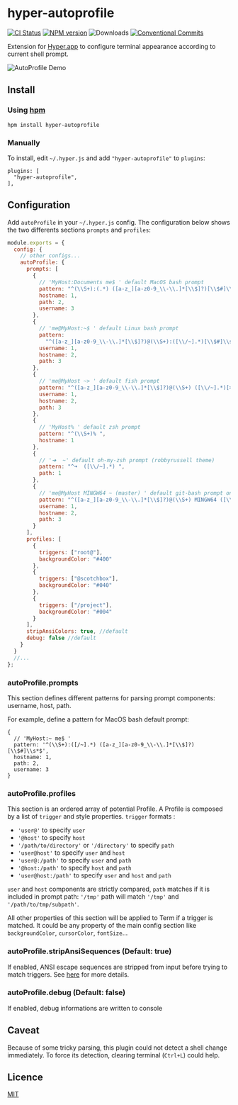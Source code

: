 # hyper-autoprofile

[![CI Status](https://circleci.com/gh/chabou/hyper-autoprofile.svg?style=shield)](https://circleci.com/gh/chabou/hyper-autoprofile)
[![NPM version](https://badge.fury.io/js/hyper-autoprofile.svg)](https://www.npmjs.com/package/hyper-autoprofile)
![Downloads](https://img.shields.io/npm/dm/hyper-autoprofile.svg?style=flat)
[![Conventional Commits](https://img.shields.io/badge/Conventional%20Commits-1.0.0-yellow.svg)](https://conventionalcommits.org)

Extension for [Hyper.app](https://hyper.is) to configure terminal appearance according to current shell prompt.

![AutoProfile Demo](https://cloud.githubusercontent.com/assets/4137761/21533214/9028bf06-cd58-11e6-9086-2546a7f5563b.gif)

## Install

### Using [hpm](https://github.com/zeit/hpm)

```
hpm install hyper-autoprofile
```

### Manually

To install, edit `~/.hyper.js` and add `"hyper-autoprofile"` to `plugins`:

```
plugins: [
  "hyper-autoprofile",
],
```

## Configuration

Add `autoProfile` in your `~/.hyper.js` config.
The configuration below shows the two differents sections `prompts` and `profiles`:

```js
module.exports = {
  config: {
    // other configs...
    autoProfile: {
      prompts: [
        {
          // 'MyHost:Documents me$ ' default MacOS bash prompt
          pattern: "^(\\S+):(.*) ([a-z_][a-z0-9_\\-\\.]*[\\$]?)[\\$#]\\s*$",
          hostname: 1,
          path: 2,
          username: 3
        },
        {
          // 'me@MyHost:~$ ' default Linux bash prompt
          pattern:
            "^([a-z_][a-z0-9_\\-\\.]*[\\$]?)@(\\S+):([\\/~].*)[\\$#]\\s*$",
          username: 1,
          hostname: 2,
          path: 3
        },
        {
          // 'me@MyHost ~> ' default fish prompt
          pattern: "^([a-z_][a-z0-9_\\-\\.]*[\\$]?)@(\\S+) ([\\/~].*)[>#]\\s*",
          username: 1,
          hostname: 2,
          path: 3
        },
        {
          // 'MyHost% ' default zsh prompt
          pattern: "^(\\S+)% ",
          hostname: 1
        },
        {
          // '➜  ~' default oh-my-zsh prompt (robbyrussell theme)
          pattern: "^➜  ([\\/~].*) ",
          path: 1
        },
        {
          // 'me@MyHost MINGW64 ~ (master) ' default git-bash prompt on Windows
          pattern: "^([a-z_][a-z0-9_\\-\\.]*[\\$]?)@(\\S+) MINGW64 ([\\/~].*)(\s|$)",
          username: 1,          
          hostname: 2,          
          path: 3        
        }
      ],
      profiles: [
        {
          triggers: ["root@"],
          backgroundColor: "#400"
        },
        {
          triggers: ["@scotchbox"],
          backgroundColor: "#040"
        },
        {
          triggers: ["/project"],
          backgroundColor: "#004"
        }
      ],
      stripAnsiColors: true, //default
      debug: false //default
    }
  }
  //...
};
```

### autoProfile.prompts

This section defines different patterns for parsing prompt components: username, host, path.

For example, define a pattern for MacOS bash default prompt:

```
{
  // 'MyHost:~ me$ '
  pattern: '^(\\S+):([/~].*) ([a-z_][a-z0-9_\\-\\.]*[\\$]?)[\\$#]\\s*$',
  hostname: 1,
  path: 2,
  username: 3
}
```

### autoProfile.profiles

This section is an ordered array of potential Profile. A Profile is composed by a list of `trigger` and style properties.
`trigger` formats :

* `'user@'` to specify `user`
* `'@host'` to specify `host`
* `'/path/to/directory'` or `'/directory'` to specify `path`
* `'user@host'` to specify `user` and `host`
* `'user@:/path'` to specify `user` and `path`
* `'@host:/path'` to specify `host` and `path`
* `'user@host:/path'` to specify `user` and `host` and `path`

`user` and `host` components are strictly compared, `path` matches if it is included in prompt path: `'/tmp'` path will match `'/tmp'` and `'/path/to/tmp/subpath'`.

All other properties of this section will be applied to Term if a trigger is matched. It could be any property of the main config section like `backgroundColor`, `cursorColor`, `fontSize`...

### autoProfile.stripAnsiSequences (Default: true)

If enabled, ANSI escape sequences are stripped from input before trying to match triggers.
See [here](http://ascii-table.com/ansi-escape-sequences-vt-100.php) for more details.

### autoProfile.debug (Default: false)

If enabled, debug informations are written to console

## Caveat

Because of some tricky parsing, this plugin could not detect a shell change immediately. To force its detection, clearing terminal (`Ctrl+L`) could help.

## Licence

[MIT](LICENSE.md)
